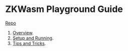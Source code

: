 # ZKWasm Playground Guide

[Repo](https://github.com/ZhenXunGe/zkWASM-playground)

1. [Overview](./overview.md).
1. [Setup and Running](./setup.md).
1. [Tips and Tricks](./tips.md).
